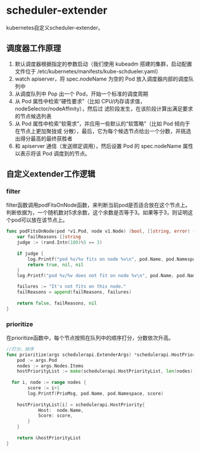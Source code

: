 # scheduler-extender
kubernetes自定义scheduler-extender。

## 调度器工作原理

1. 默认调度器根据指定的参数启动（我们使⽤ kubeadm 搭建的集群，启动配置⽂件位于 /etc/kubernetes/manifests/kube-schdueler.yaml） 
2. watch apiserver，将 spec.nodeName 为空的 Pod 放⼊调度器内部的调度队列中 
3. 从调度队列中 Pop 出⼀个 Pod，开始⼀个标准的调度周期 
4. 从 Pod 属性中检索“硬性要求”（⽐如 CPU/内存请求值，nodeSelector/nodeAffinity），然后过 滤阶段发⽣，在该阶段计算出满⾜要求的节点候选列表 
5. 从 Pod 属性中检索“软需求”，并应⽤⼀些默认的“软策略”（⽐如 Pod 倾向于在节点上更加聚拢或 分散），最后，它为每个候选节点给出⼀个分数，并挑选出得分最⾼的最终获胜者 
6. 和 apiserver 通信（发送绑定调⽤），然后设置 Pod 的 spec.nodeName 属性以表示将该 Pod 调度到的节点。

## 自定义extender工作逻辑

### filter
filter函数调用podFitsOnNode函数，来判断当前pod是否适合放在这个节点上。判断依据为，一个随机数对5求余数，这个余数是否等于3。如果等于3，则证明这个pod可以放在该节点上。
```go
func podFitsOnNode(pod *v1.Pod, node v1.Node) (bool, []string, error) {
	var failReasons []string
	judge := (rand.Intn(100)%5 == 3)
  
	if judge {
		log.Printf("pod %v/%v fits on node %v\n", pod.Name, pod.Namespace, node.Name)
		return true, nil, nil
	}
	log.Printf("pod %v/%v does not fit on node %v\n", pod.Name, pod.Namespace, node.Name)

	failures := "It's not fits on this node."
	failReasons = append(failReasons, failures)
  
	return false, failReasons, nil
}
```

### prioritize
在prioritize函数中，每个节点按照在队列中的顺序打分，分数依次升高。
```go
//打分，排序
func prioritize(args schedulerapi.ExtenderArgs) *schedulerapi.HostPriorityList {
	pod := args.Pod
	nodes := args.Nodes.Items
	hostPriorityList := make(schedulerapi.HostPriorityList, len(nodes))
	
  for i, node := range nodes {
		score := i+1
		log.Printf(PrioMsg, pod.Name, pod.Namespace, score)
		
    hostPriorityList[i] = schedulerapi.HostPriority{
			Host:  node.Name,
			Score: score,
		}
	}
  
	return &hostPriorityList
}
```
